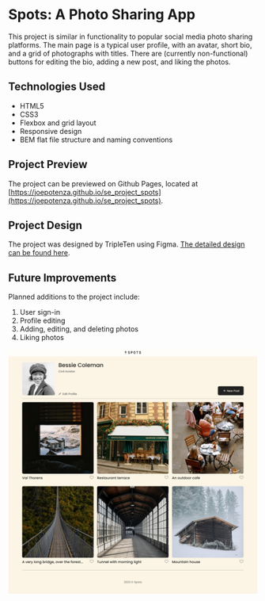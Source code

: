 # Spots: A Photo Sharing App

This project is similar in functionality to popular social media photo sharing platforms. The main page is a typical user profile, with an avatar, short bio, and a grid of photographs with titles. There are (currently non-functional) buttons for editing the bio, adding a new post, and liking the photos.

## Technologies Used

- HTML5
- CSS3
- Flexbox and grid layout
- Responsive design
- BEM flat file structure and naming conventions

## Project Preview

The project can be previewed on Github Pages, located at [https://joepotenza.github.io/se_project_spots](https://joepotenza.github.io/se_project_spots).

## Project Design

The project was designed by TripleTen using Figma. [The detailed design can be found here](https://www.figma.com/file/BBNm2bC3lj8QQMHlnqRsga/Sprint-3-Project%3A-Spots?type=design&node-id=0-1&mode=design&t=JiWpEtqxwfvfB7ba-0).

## Future Improvements

Planned additions to the project include:

1. User sign-in
2. Profile editing
3. Adding, editing, and deleting photos
4. Liking photos

![Spots Project Screenshot](./images/screenshot.png)
